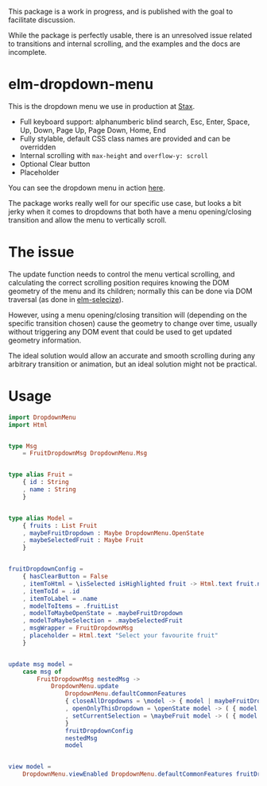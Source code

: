 This package is a work in progress, and is published with the goal to
facilitate discussion.

While the package is perfectly usable, there is an unresolved issue related
to transitions and internal scrolling, and the examples and the docs are
incomplete.


elm-dropdown-menu
=================

This is the dropdown menu we use in production at [Stax](http://stax.io).

* Full keyboard support: alphanumberic blind search, Esc, Enter, Space, Up, Down, Page Up, Page Down, Home, End
* Fully stylable, default CSS class names are provided and can be overridden
* Internal scrolling with `max-height` and `overflow-y: scroll`
* Optional Clear button
* Placeholder

You can see the dropdown menu in action [here]().

The package works really well for our specific use case, but looks a bit
jerky when it comes to dropdowns that both have a menu opening/closing
transition and allow the menu to vertically scroll.

The issue
=========

The update function needs to control the menu vertical scrolling, and
calculating the correct scrolling position requires knowing
the DOM geometry of the menu and its children; normally this can
be done via DOM traversal (as done in [elm-selecize](http://package.elm-lang.org/packages/kirchner/elm-selectize/latest)).

However, using a menu opening/closing transition will (depending on the
specific transition chosen) cause the geometry to change over time,
usually without triggering any DOM event that could be used to get updated
geometry information.

The ideal solution would allow an accurate and smooth scrolling during
any arbitrary transition or animation, but an ideal solution might not be
practical.


Usage
=====

```elm
import DropdownMenu
import Html


type Msg
    = FruitDropdownMsg DropdownMenu.Msg


type alias Fruit =
    { id : String
    , name : String
    }


type alias Model =
    { fruits : List Fruit
    , maybeFruitDropdown : Maybe DropdownMenu.OpenState
    , maybeSelectedFruit : Maybe Fruit
    }


fruitDropdownConfig =
    { hasClearButton = False
    , itemToHtml = \isSelected isHighlighted fruit -> Html.text fruit.name
    , itemToId = .id
    , itemToLabel = .name
    , modelToItems = .fruitList
    , modelToMaybeOpenState = .maybeFruitDropdown
    , modelToMaybeSelection = .maybeSelectedFruit
    , msgWrapper = FruitDropdownMsg
    , placeholder = Html.text "Select your favourite fruit"
    }


update msg model =
    case msg of
        FruitDropdownMsg nestedMsg ->
            DropdownMenu.update
                DropdownMenu.defaultCommonFeatures
                { closeAllDropdowns = \model -> { model | maybeFruitDropdown = Nothing }
                , openOnlyThisDropdown = \openState model -> ( { model | maybeFruitDropdown = Just openState }, Cmd.none )
                , setCurrentSelection = \maybeFruit model -> ( { model | maybeSelectedFruit = maybeFruit }, Cmd.none )
                }
                fruitDropdownConfig
                nestedMsg
                model


view model =
    DropdownMenu.viewEnabled DropdownMenu.defaultCommonFeatures fruitDropdownConfig model
```
